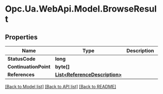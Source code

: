 # Opc.Ua.WebApi.Model.BrowseResult

## Properties

Name | Type | Description | Notes
------------ | ------------- | ------------- | -------------
**StatusCode** | **long** |  | [optional] 
**ContinuationPoint** | **byte[]** |  | [optional] 
**References** | [**List&lt;ReferenceDescription&gt;**](ReferenceDescription.md) |  | [optional] 

[[Back to Model list]](../README.md#documentation-for-models) [[Back to API list]](../README.md#documentation-for-api-endpoints) [[Back to README]](../README.md)

